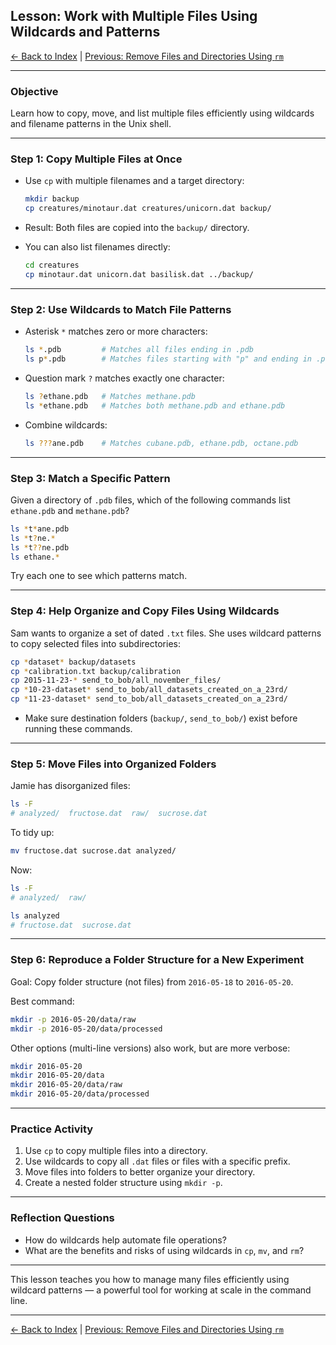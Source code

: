 ## Lesson: Work with Multiple Files Using Wildcards and Patterns

[← Back to Index](README.md) | [Previous: Remove Files and Directories Using `rm`](unix-shell-basics-creating-files-lv6.md)

---

### Objective

Learn how to copy, move, and list multiple files efficiently using wildcards and filename patterns in the Unix shell.

---

### Step 1: Copy Multiple Files at Once

* Use `cp` with multiple filenames and a target directory:

  ```bash
  mkdir backup
  cp creatures/minotaur.dat creatures/unicorn.dat backup/
  ```

* Result: Both files are copied into the `backup/` directory.

* You can also list filenames directly:

  ```bash
  cd creatures
  cp minotaur.dat unicorn.dat basilisk.dat ../backup/
  ```

---

### Step 2: Use Wildcards to Match File Patterns

* Asterisk `*` matches zero or more characters:

  ```bash
  ls *.pdb         # Matches all files ending in .pdb
  ls p*.pdb        # Matches files starting with "p" and ending in .pdb
  ```

* Question mark `?` matches exactly one character:

  ```bash
  ls ?ethane.pdb   # Matches methane.pdb
  ls *ethane.pdb   # Matches both methane.pdb and ethane.pdb
  ```

* Combine wildcards:

  ```bash
  ls ???ane.pdb    # Matches cubane.pdb, ethane.pdb, octane.pdb
  ```

---

### Step 3: Match a Specific Pattern

Given a directory of `.pdb` files, which of the following commands list `ethane.pdb` and `methane.pdb`?

```bash
ls *t*ane.pdb
ls *t?ne.*
ls *t??ne.pdb
ls ethane.*
```

Try each one to see which patterns match.

---

### Step 4: Help Organize and Copy Files Using Wildcards

Sam wants to organize a set of dated `.txt` files. She uses wildcard patterns to copy selected files into subdirectories:

```bash
cp *dataset* backup/datasets
cp *calibration.txt backup/calibration
cp 2015-11-23-* send_to_bob/all_november_files/
cp *10-23-dataset* send_to_bob/all_datasets_created_on_a_23rd/
cp *11-23-dataset* send_to_bob/all_datasets_created_on_a_23rd/
```

* Make sure destination folders (`backup/`, `send_to_bob/`) exist before running these commands.

---

### Step 5: Move Files into Organized Folders

Jamie has disorganized files:

```bash
ls -F
# analyzed/  fructose.dat  raw/  sucrose.dat
```

To tidy up:

```bash
mv fructose.dat sucrose.dat analyzed/
```

Now:

```bash
ls -F
# analyzed/  raw/

ls analyzed
# fructose.dat  sucrose.dat
```

---

### Step 6: Reproduce a Folder Structure for a New Experiment

Goal: Copy folder structure (not files) from `2016-05-18` to `2016-05-20`.

Best command:

```bash
mkdir -p 2016-05-20/data/raw
mkdir -p 2016-05-20/data/processed
```

Other options (multi-line versions) also work, but are more verbose:

```bash
mkdir 2016-05-20
mkdir 2016-05-20/data
mkdir 2016-05-20/data/raw
mkdir 2016-05-20/data/processed
```

---

### Practice Activity

1. Use `cp` to copy multiple files into a directory.
2. Use wildcards to copy all `.dat` files or files with a specific prefix.
3. Move files into folders to better organize your directory.
4. Create a nested folder structure using `mkdir -p`.

---

### Reflection Questions

* How do wildcards help automate file operations?
* What are the benefits and risks of using wildcards in `cp`, `mv`, and `rm`?

---

This lesson teaches you how to manage many files efficiently using wildcard patterns — a powerful tool for working at scale in the command line.

---

[← Back to Index](README.md) | [Previous: Remove Files and Directories Using `rm`](unix-shell-basics-creating-files-lv6.md)
